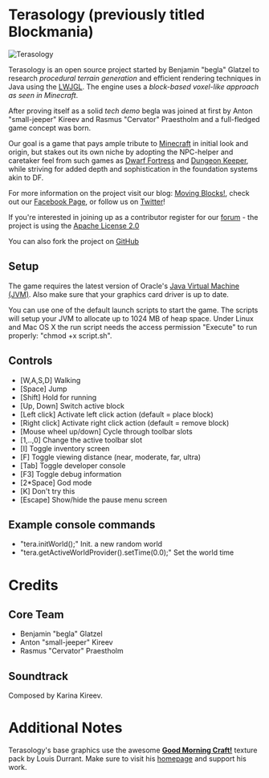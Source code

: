 Terasology (previously titled Blockmania)
=========================================

![Terasology](http://blog.movingblocks.net/wp-content/uploads/Blockmania030911-1.png "Terasology")

Terasology is an open source project started by Benjamin "begla" Glatzel to research *procedural terrain generation* and efficient rendering techniques in Java using the [LWJGL](http://lwjgl.org). The engine uses a *block-based voxel-like approach as seen in Minecraft*.

After proving itself as a solid *tech demo* begla was joined at first by Anton "small-jeeper" Kireev and Rasmus "Cervator" Praestholm and a full-fledged game concept was born.

Our goal is a game that pays ample tribute to [Minecraft](http://www.minecraft.net) in initial look and origin, but stakes out its own niche by adopting the NPC-helper and caretaker feel from such games as [Dwarf Fortress](http://www.bay12games.com/dwarves) and [Dungeon Keeper](http://en.wikipedia.org/wiki/Dungeon_Keeper), while striving for added depth and sophistication in the foundation systems akin to DF.

For more information on the project visit our blog: [Moving Blocks!](http://blog.movingblocks.net), check out our [Facebook Page](http://www.facebook.com/pages/Blockmania/248329655219905), or follow us on [Twitter](http://twitter.com/#!/Blockmania)!

If you're interested in joining up as a contributor register for our [forum](http://board.movingblocks.net) - the project is using the [Apache License 2.0](http://www.apache.org/licenses/LICENSE-2.0.html)

You can also fork the project on [GitHub](https://github.com/begla/Terasology)

Setup
-----

The game requires the latest version of Oracle's [Java Virtual Machine (JVM)](http://www.java.com/de/download/). Also make sure that your graphics card driver is up to date.

You can use one of the default launch scripts to start the game. The scripts will setup your JVM to allocate up to 1024 MB of heap space. Under Linux and Mac OS X the run script needs the access permission "Execute" to run properly: "chmod +x script.sh".

Controls
--------

* [W,A,S,D]               Walking
* [Space]                 Jump
* [Shift]                 Hold for running
* [Up, Down]              Switch active block
* [Left click]            Activate left click action (default = place block)
* [Right click]           Activate right click action (default = remove block)
* [Mouse wheel up/down]   Cycle through toolbar slots
* [1,..,0]                Change the active toolbar slot
* [I]                     Toggle inventory screen
* [F]                     Toggle viewing distance (near, moderate, far, ultra)
* [Tab]                   Toggle developer console
* [F3]                    Toggle debug information
* [2*Space]               God mode
* [K]                     Don't try this
* [Escape]                Show/hide the pause menu screen

Example console commands
------------------------

* "tera.initWorld();"                               Init. a new random world
* "tera.getActiveWorldProvider().setTime(0.0);"     Set the world time

Credits
=======

Core Team
---------

* Benjamin "begla" Glatzel
* Anton "small-jeeper" Kireev
* Rasmus "Cervator" Praestholm

Soundtrack
----------

Composed by Karina Kireev.

Additional Notes
================

Terasology's base graphics use the awesome <strong><a href="http://www.carrotcakestudios.co.uk/gmcraft/">Good Morning Craft!</a></strong> texture pack by Louis Durrant. Make sure to visit his <a href="http://www.carrotcakestudios.co.uk/">homepage</a> and support his work.
